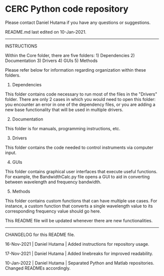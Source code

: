 # CERC Python code repository

Please contact Daniel Hutama if you have any questions or suggestions. 

README.md last edited on 10-Jan-2021.

-----------------------------------------------------------------
INSTRUCTIONS

Within the Core folder, there are five folders:
    1) Dependencies
    2) Documentation
    3) Drivers
    4) GUIs
    5) Methods

Please refer below for information regarding organization within these folders.

1) Dependencies
    
This folder contains code necessary to run most of the files in the "Drivers" folder. There are only 2 cases in which you would need to open this folder: you encounter an error in one of the dependency files, or you are adding a new base functionality that will be used in multiple drivers.

2) Documentation
    
This folder is for manuals, programming instructions, etc.

3) Drivers
    
This folder contains the code needed to control instruments via computer input.

4) GUIs
    
This folder contains graphical user interfaces that execute useful functions. For example, the BandwidthCalc.py file opens a GUI to aid in converting between wavelength and frequency bandwidth.

5) Methods
    
This folder contains custom functions that can have multiple use cases. For instance, a custom function that converts a single wavelength value to its corresponding frequency value should go here. 

This README file will be updated whenever there are new functionalities.


-----------------------------------------------------------------
CHANGELOG for this README file.

16-Nov-2021 | Daniel Hutama | Added instructions for repository usage. 

17-Nov-2021 | Daniel Hutama | Added linebreaks for improved readability.

10-Jan-2022 | Daniel Hutama | Separated Python and Matlab repositories. Changed READMEs accordingly.
